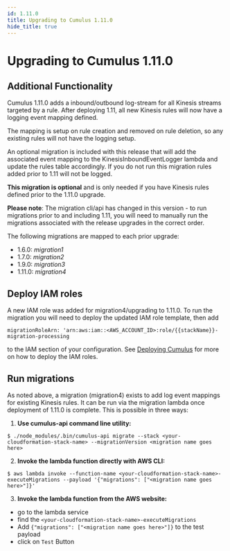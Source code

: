 ```yaml
---
id: 1.11.0
title: Upgrading to Cumulus 1.11.0
hide_title: true
---
```


# Upgrading to Cumulus 1.11.0

## Additional Functionality

Cumulus 1.11.0 adds a inbound/outbound log-stream for all Kinesis streams targeted by a rule.  After deploying 1.11, all new Kinesis rules will now have a logging event mapping defined.

The mapping is setup on rule creation and removed on rule deletion, so any existing rules will not have the logging setup.

An optional migration is included with this release that will add the associated event mapping to the KinesisInboundEventLogger lambda and update the rules table accordingly.     If you do not run this migration rules added prior to 1.11 will not be logged.

**This migration is optional** and is only needed if you have Kinesis rules defined prior to the 1.11.0 upgrade.

**Please note**: The migration cli/api has changed in this version - to run migrations prior to and including 1.11, you will need to manually run
the migrations associated with the release upgrades in the correct order.

The following migrations are mapped to each prior upgrade:

-  1.6.0: *migration1*
-  1.7.0: *migration2*
-  1.9.0: *migration3*
-  1.11.0: *migration4*

## Deploy IAM roles

A new IAM role was added for migration4/upgrading to 1.11.0.    To run the migration you will need to deploy the updated IAM role template, then add

`migrationRoleArn: 'arn:aws:iam::<AWS_ACCOUNT_ID>:role/{{stackName}}-migration-processing`

to the IAM section of your configuration.    See [Deploying Cumulus](deployment/README.md) for more on how to deploy the IAM roles.


## Run migrations
As noted above, a migration (migration4)  exists to add log event mappings for existing Kinesis rules.  It can be run via the migration lambda once deployment of 1.11.0 is complete.  This is possible in three ways:

1. **Use cumulus-api command line utility:**
```
$ ./node_modules/.bin/cumulus-api migrate --stack <your-cloudformation-stack-name> --migrationVersion <migration name goes here>
```
2. **Invoke the lambda function directly with AWS CLI:**
```
$ aws lambda invoke --function-name <your-cloudformation-stack-name>-executeMigrations --payload '{"migrations": ["<migration name goes here>"]}'
```
3. **Invoke the lambda function from the AWS website:**
  - go to the lambda service
  - find the `<your-cloudformation-stack-name>-executeMigrations`
  - Add `{"migrations": ["<migration name goes here>"]}` to the test payload
  - click on `Test` Button
